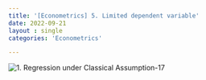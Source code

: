 ```yaml
---
title: '[Econometrics] 5. Limited dependent variable'
date: 2022-09-21
layout : single
categories: 'Econometrics'

---
```


![1. Regression under Classical Assumption-17](https://raw.githubusercontent.com/whatsdata/assets/main/img/2022-09/5.%20Limited%20dependent%20variable_Combined_-09-07-59-1860.jpg)
